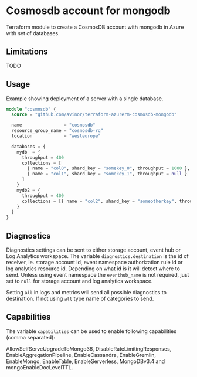 # Cosmosdb account for mongodb

Terraform module to create a CosmosDB account with mongodb in Azure with set of databases.


## Limitations

TODO


## Usage

Example showing deployment of a server with a single database.

```terraform
module "cosmosdb" {
  source = "github.com/avinor/terraform-azurerm-cosmosdb-mongodb"

  name                = "cosmosdb"
  resource_group_name = "cosmosdb-rg"
  location            = "westeurope"

  databases = {
    mydb  = {
      throughput = 400
      collections = [
        { name = "col0", shard_key = "somekey_0", throughput = 1000 },
        { name = "col1", shard_key = "somekey_1", throughput = null }
      ]
    }
    mydb2 = {
      throughput = 400
      collections = [{ name = "col2", shard_key = "someotherkey", throughput = null }]
    }
  }
}
```

## Diagnostics

Diagnostics settings can be sent to either storage account, event hub or Log Analytics workspace. The variable `diagnostics.destination` is the id of receiver, ie. storage account id, event namespace authorization rule id or log analytics resource id. Depending on what id is it will detect where to send. Unless using event namespace the `eventhub_name` is not required, just set to `null` for storage account and log analytics workspace.

Setting `all` in logs and metrics will send all possible diagnostics to destination. If not using `all` type name of categories to send.

## Capabilities

The variable `capabilities` can be used to enable following capabilities (comma separated): 

AllowSelfServeUpgradeToMongo36, DisableRateLimitingResponses, EnableAggregationPipeline, EnableCassandra, EnableGremlin, EnableMongo, EnableTable, EnableServerless, MongoDBv3.4 and mongoEnableDocLevelTTL.
